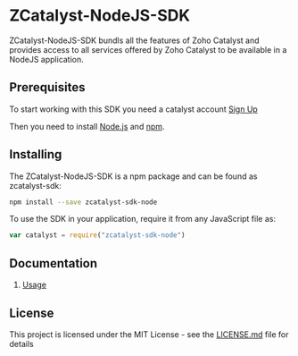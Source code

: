 # ZCatalyst-NodeJS-SDK

ZCatalyst-NodeJS-SDK bundls all the features of Zoho Catalyst and provides access to all services offered by Zoho Catalyst to be available in a NodeJS application.

## Prerequisites

To start working with this SDK you need a catalyst account [Sign Up](https://catalyst.zoho.com/)

Then you need to install [Node.js](http://nodejs.org/) and [npm](https://npmjs.org/).

## Installing

The ZCatalyst-NodeJS-SDK is a npm package and can be found as zcatalyst-sdk:

```bash
npm install --save zcatalyst-sdk-node
```

To use the SDK in your application, require it from any JavaScript file as:

```javascript
var catalyst = require("zcatalyst-sdk-node")
```

## Documentation

1. [Usage](https://www.zoho.com/catalyst/help/sdk/nodeJS-sdk.html)

## License

This project is licensed under the MIT License - see the [LICENSE.md](LICENSE.md) file for details
